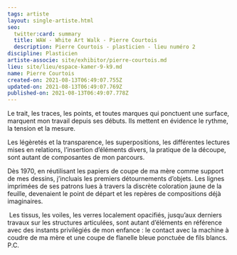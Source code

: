 ```yaml
---
tags: artiste
layout: single-artiste.html
seo:
  twitter:card: summary
  title: WAW - White Art Walk - Pierre Courtois
  description: Pierre Courtois - plasticien - lieu numéro 2
discipline: Plasticien
artiste-associe: site/exhibitor/pierre-courtois.md
lieu: site/lieu/espace-kamer-9-k9.md
name: Pierre Courtois
created-on: 2021-08-13T06:49:07.755Z
updated-on: 2021-08-13T06:49:07.769Z
published-on: 2021-08-13T06:49:07.778Z
---
```

<!--StartFragment-->

Le trait, les traces, les points, et toutes marques qui ponctuent une surface, marquent mon travail depuis ses débuts. Ils mettent en évidence le rythme, la tension et la mesure.

Les légèretés et la transparence, les superpositions, les différentes lectures mises en relations, l’insertion d’éléments divers, la pratique de la découpe, sont autant de composantes de mon parcours. 

Dès 1970, en réutilisant les papiers de coupe de ma mère comme support de mes dessins, j’incluais les premiers détournements d’objets. Les lignes imprimées de ses patrons lues à travers la discrète coloration jaune de la feuille, devenaient le point de départ et les repères de compositions déjà imaginaires. 

 Les tissus, les voiles, les verres localement opacifiés, jusqu’aux derniers travaux sur les structures articulées, sont autant d’éléments en référence avec des instants privilégiés de mon enfance : le contact avec la machine à coudre de ma mère et une coupe de flanelle bleue ponctuée de fils blancs. P.C.



<!--EndFragment-->
